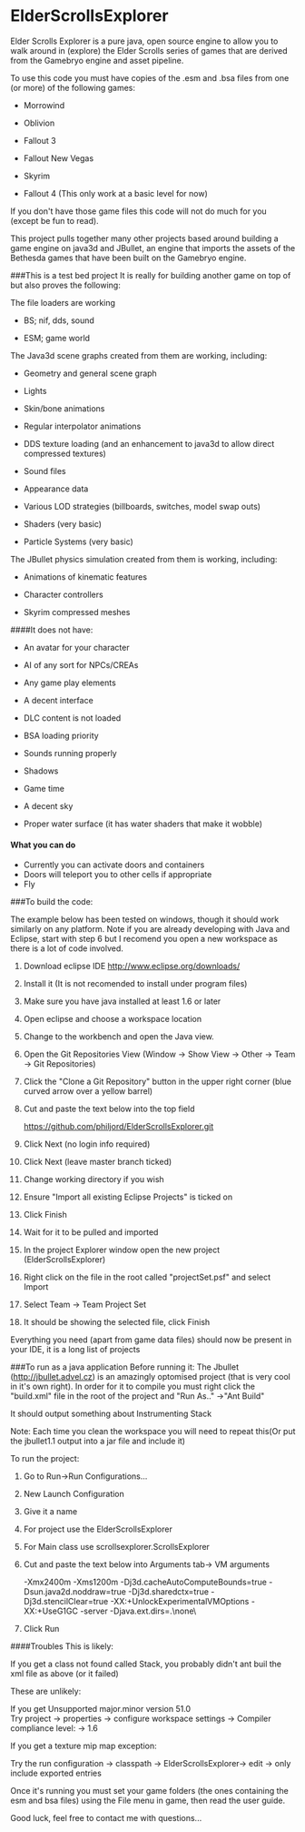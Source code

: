 ElderScrollsExplorer
====

 

Elder Scrolls Explorer is a pure java, open source engine to allow you to walk around in (explore) the Elder Scrolls series of games that are derived from the Gamebryo engine and asset pipeline.  

 

To use this code you must have copies of the .esm and .bsa files from one (or more) of the following games:  

* Morrowind

* Oblivion  

* Fallout 3  

* Fallout New Vegas  

* Skyrim  

* Fallout 4 (This only work at a basic level for now) 



If you don't have those game files this code will not do much for you (except be fun to read).


This project pulls together many other projects based around building a game engine on java3d and JBullet, an engine that imports the assets of the Bethesda games that have been built on the Gamebryo engine.


###This is a test bed project
It is really for building another game on top of but also proves the following:


The file loaders are working

- BS; nif, dds, sound

- ESM; game world

The Java3d scene graphs created from them are working, including:

- Geometry and general scene graph

- Lights

- Skin/bone animations  

- Regular interpolator animations  

- DDS texture loading (and an enhancement to java3d to allow direct compressed textures)  

- Sound files  

- Appearance data  

- Various LOD strategies (billboards, switches, model swap outs)  

- Shaders  (very basic)

- Particle Systems  (very basic)

The JBullet physics simulation created from them is working, including:  

- Animations of kinematic features  

- Character controllers  

- Skyrim compressed meshes  

 

####It does not have:  

- An avatar for your character  

- AI of any sort for NPCs/CREAs 

- Any game play elements  

- A decent interface  

- DLC content is not loaded  

- BSA loading priority  

- Sounds running properly  

- Shadows  

- Game time  

- A decent sky  

- Proper water surface  (it has water shaders that make it wobble)


#### What you can do
- Currently you can activate doors and containers  
- Doors will teleport you to other cells if appropriate  
- Fly


###To build the code:  

The example below has been tested on windows, though it should work similarly on any platform.
Note if you are already developing with Java and Eclipse, start with step 6 but I recomend you open a new workspace as there is a lot of code involved.

1.  Download eclipse IDE http://www.eclipse.org/downloads/  
2.  Install it (It is not recomended to install under program files)  
3.  Make sure you have java installed at least 1.6 or later
4.  Open eclipse and choose a workspace location
5.  Change to the workbench and open the Java view.
6.  Open the Git Repositories View (Window -> Show View -> Other -> Team -> Git Repositories)
7.  Click the "Clone a Git Repository" button in the upper right corner (blue curved arrow over a yellow barrel)
8.  Cut and paste the text below into the top field

    https://github.com/philjord/ElderScrollsExplorer.git
9.  Click Next (no login info required)
10. Click Next (leave master branch ticked)
11. Change working directory if you wish 
12. Ensure "Import all existing Eclipse Projects" is ticked on
13. Click Finish
14. Wait for it to be pulled and imported
15. In the project Explorer window open the new project (ElderScrollsExplorer) 
16. Right click on the file in the root called "projectSet.psf" and select Import
17. Select Team -> Team Project Set
18. It should be showing the selected file, click Finish

Everything you need (apart from game data files) should now be present in your IDE, it is a long list of projects

###To run as a java application
Before running it:
The Jbullet (http://jbullet.advel.cz) is an amazingly optomised project (that is very cool in it's own right). In order for it to compile you must right click the "build.xml" file in the root of the project and "Run As.." ->"Ant Build"

It should output something about Instrumenting Stack

Note: Each time you clean the workspace you will need to repeat this(Or put the jbullet1.1 output into a jar file and include it)

To run the project:

1.  Go to Run->Run Configurations...

2.  New Launch Configuration

3.  Give it a name

4.  For project use the ElderScrollsExplorer

5.  For Main class use scrollsexplorer.ScrollsExplorer

6.  Cut and paste the text below into Arguments tab-> VM arguments

    -Xmx2400m -Xms1200m -Dj3d.cacheAutoComputeBounds=true -Dsun.java2d.noddraw=true -Dj3d.sharedctx=true -Dj3d.stencilClear=true  -XX:+UnlockExperimentalVMOptions -XX:+UseG1GC -server -Djava.ext.dirs=.\none\ 

7.  Click Run 



####Troubles
This is likely:

If you get a class not found called Stack, you probably didn't ant buil the xml file as above (or it failed)

These are unlikely:

If you get Unsupported major.minor version 51.0  
Try project -> properties -> configure workspace settings -> Compiler compliance level: -> 1.6  

If you get a texture mip map exception:

Try the run configuration -> classpath -> ElderScrollsExplorer-> edit -> only include exported entries  



Once it's running you must set your game folders (the ones containing the esm and bsa files) using the File menu in game, then read the user guide.

 

Good luck, feel free to contact me with questions...

 

 

 

 

 

 


 
